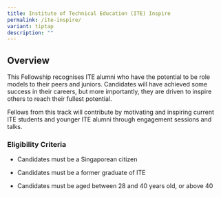 ```yaml
---
title: Institute of Technical Education (ITE) Inspire
permalink: /ite-inspire/
variant: tiptap
description: ""
---
```

<h2><strong>Overview &nbsp;</strong></h2>
<p>This Fellowship recognises ITE alumni who have the potential to be role
models to their peers and juniors. Candidates will have achieved some success
in their careers, but more importantly, they are driven to inspire others
to reach their fullest potential.&nbsp;</p>
<p>Fellows from this track will contribute by motivating and inspiring current
ITE students and younger ITE alumni through engagement sessions and talks.</p>
<h3><strong>Eligibility Criteria</strong></h3>
<ul>
<li>
<p>Candidates must be a Singaporean citizen</p>
</li>
<li>
<p>Candidates must be a former graduate of ITE</p>
</li>
<li>
<p>Candidates must be aged between 28 and 40 years old, or above 40</p>
</li>
</ul>
<p></p>